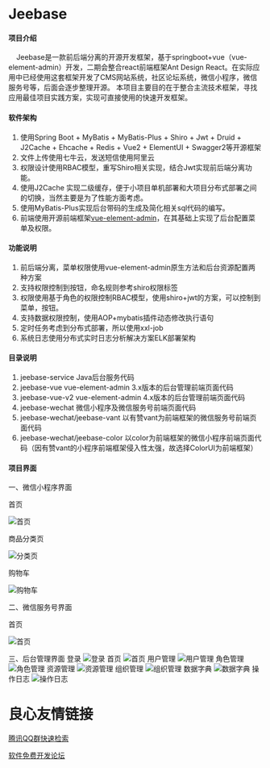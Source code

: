 # Jeebase

#### 项目介绍

&nbsp;&nbsp;&nbsp;&nbsp;Jeebase是一款前后端分离的开源开发框架，基于springboot+vue（vue-element-admin）开发，二期会整合react前端框架Ant Design React。在实际应用中已经使用这套框架开发了CMS网站系统，社区论坛系统，微信小程序，微信服务号等，后面会逐步整理开源。
   本项目主要目的在于整合主流技术框架，寻找应用最佳项目实践方案，实现可直接使用的快速开发框架。

#### 软件架构

1. 使用Spring Boot + MyBatis + MyBatis-Plus + Shiro + Jwt + Druid + J2Cache + Ehcache + Redis + Vue2 + ElementUI + Swagger2等开源框架
2. 文件上传使用七牛云，发送短信使用阿里云
3. 权限设计使用RBAC模型，重写Shiro相关实现，结合Jwt实现前后端分离功能。
4. 使用J2Cache 实现二级缓存，便于小项目单机部署和大项目分布式部署之间的切换，当然主要是为了性能方面考虑。
5. 使用MyBatis-Plus实现后台带码的生成及简化相关sql代码的编写。
6. 前端使用开源前端框架[vue-element-admin](https://github.com/PanJiaChen/vue-element-admin)，在其基础上实现了后台配置菜单及权限。

#### 功能说明

1. 前后端分离，菜单权限使用vue-element-admin原生方法和后台资源配置两种方案
2. 支持权限控制到按钮，命名规则参考shiro权限标签
3. 权限使用基于角色的权限控制RBAC模型，使用shiro+jwt的方案，可以控制到菜单，按钮。
4. 支持数据权限控制，使用AOP+mybatis插件动态修改执行语句
5. 定时任务考虑到分布式部署，所以使用xxl-job
6. 系统日志使用分布式实时日志分析解决方案ELK部署架构

#### 目录说明

1. jeebase-service Java后台服务代码
2. jeebase-vue  vue-element-admin 3.x版本的后台管理前端页面代码
3. jeebase-vue-v2  vue-element-admin 4.x版本的后台管理前端页面代码
4. jeebase-wechat  微信小程序及微信服务号前端页面代码
5. jeebase-wechat/jeebase-vant  以有赞vant为前端框架的微信服务号前端页面代码
6. jeebase-wechat/jeebase-color  以color为前端框架的微信小程序前端页面代码（因有赞vant的小程序前端框架侵入性太强，故选择ColorUI为前端框架）

#### 项目界面
一、微信小程序界面
 
首页
 
![首页](https://images.gitee.com/uploads/images/2019/0611/210043_96850bbe_378796.png "1.png")
 
商品分类页
 
![分类页](https://images.gitee.com/uploads/images/2019/0611/210120_52a5640c_378796.png "2.png")
 
购物车
 
![购物车](https://images.gitee.com/uploads/images/2019/0611/210145_69a32841_378796.png "3.png")
 
二、微信服务号界面
 
首页
 
![首页](https://images.gitee.com/uploads/images/2019/0611/215848_ef0773ba_378796.png "1.png")
 
三、后台管理界面
登录
![登录](https://images.gitee.com/uploads/images/2019/0202/165652_6b0a5bf7_378796.png "登录.png")
首页
![首页](https://images.gitee.com/uploads/images/2019/0201/144428_de333e74_378796.png "首页.png")
用户管理
![用户管理](https://images.gitee.com/uploads/images/2019/0201/144648_be9a0024_378796.png "用户管理.png")
角色管理
![角色管理](https://images.gitee.com/uploads/images/2019/0201/144800_a68b13cd_378796.png "角色管理.png")
资源管理
![资源管理](https://images.gitee.com/uploads/images/2019/0201/145256_66795ea5_378796.png "资源管理.png")
组织管理
![组织管理](https://images.gitee.com/uploads/images/2019/0201/145641_9dd38ade_378796.png "组织管理.png")
数据字典
![数据字典](https://images.gitee.com/uploads/images/2019/0201/145759_ad60d277_378796.png "数据字典.png")
操作日志
![操作日志](https://images.gitee.com/uploads/images/2019/0201/145854_25f01616_378796.png "操作日志.png")



 # 良心友情链接

[腾讯QQ群快速检索](http://u.720life.cn/s/8cf73f7c)

[软件免费开发论坛](http://u.720life.cn/s/bbb01dc0)